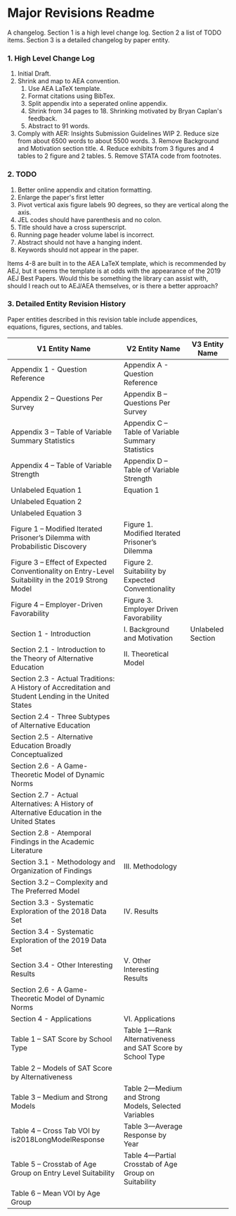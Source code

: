 # Major Revisions Readme

A changelog. Section 1 is a high level change log. Section 2 a list of TODO items. Section 3 is a detailed changelog by paper entity.

### 1. High Level Change Log

1. Initial Draft.
2. Shrink and map to AEA convention.
   1. Use AEA LaTeX template.
   2. Format citations using BibTex.
   3. Split appendix into a seperated online appendix.
   4. Shrink from 34 pages to 18. Shrinking motivated by Bryan Caplan's feedback.
   5. Abstract to 91 words.
3. Comply with AER: Insights Submission Guidelines WIP
   2. Reduce size from about 6500 words to about 5500 words.
   3. Remove Background and Motivation section title.
   4. Reduce exhibits from 3 figures and 4 tables to 2 figure and 2 tables.
   5. Remove STATA code from footnotes.

### 2. TODO

1. Better online appendix and citation formatting.
2. Enlarge the paper's first letter
3. Pivot vertical axis figure labels 90 degrees, so they are vertical along the axis.
4. JEL codes should have parenthesis and no colon.
5. Title should have a cross superscript.
6. Running page header volume label is incorrect.
7. Abstract should not have a hanging indent.
8. Keywords should not appear in the paper.

Items 4-8 are built in to the AEA LaTeX template, which is recommended by AEJ, but it seems the template is at odds with the appearance of the 2019 AEJ Best Papers. Would this be something the library can assist with, should I reach out to AEJ/AEA themselves, or is there a better approach?

### 3. Detailed Entity Revision History

Paper entities described in this revision table include appendices, equations, figures, sections, and tables.

| V1 Entity Name                                                                                       | V2 Entity Name                                            | V3 Entity Name    |
| ---------------------------------------------------------------------------------------------------- | --------------------------------------------------------- | ----------------- |
| Appendix 1 - Question Reference                                                                      | Appendix A - Question Reference                           |                   |
| Appendix 2 – Questions Per Survey                                                                    | Appendix B – Questions Per Survey                         |                   |
| Appendix 3 – Table of Variable Summary Statistics                                                    | Appendix C – Table of Variable Summary Statistics         |                   |
| Appendix 4 – Table of Variable Strength                                                              | Appendix D – Table of Variable Strength                   |                   |
| Unlabeled Equation 1                                                                                 | Equation 1                                                |                   |
| Unlabeled Equation 2                                                                                 |                                                           |                   |
| Unlabeled Equation 3                                                                                 |                                                           |                   |
| Figure 1 – Modified Iterated Prisoner’s Dilemma with Probabilistic Discovery                         | Figure 1. Modified Iterated Prisoner’s Dilemma            |                   |
| Figure 3 – Effect of Expected Conventionality on Entry-Level Suitability in the 2019 Strong Model    | Figure 2. Suitability by Expected Conventionality         |                   |
| Figure 4 – Employer-Driven Favorability                                                              | Figure 3. Employer Driven Favorability                    |                   |
| Section 1 - Introduction                                                                             | I. Background and Motivation                              | Unlabeled Section |
| Section 2.1 - Introduction to the Theory of Alternative Education                                    | II. Theoretical Model                                     |                   |
| Section 2.3 - Actual Traditions: A History of Accreditation and Student Lending in the United States |                                                           |                   |
| Section 2.4 - Three Subtypes of Alternative Education                                                |                                                           |                   |
| Section 2.5 - Alternative Education Broadly Conceptualized                                           |                                                           |                   |
| Section 2.6 - A Game-Theoretic Model of Dynamic Norms                                                |                                                           |                   |
| Section 2.7 - Actual Alternatives: A History of Alternative Education in the United States           |                                                           |                   |
| Section 2.8 - Atemporal Findings in the Academic Literature                                          |                                                           |                   |
| Section 3.1 - Methodology and Organization of Findings                                               | III. Methodology                                          |                   |
| Section 3.2 – Complexity and The Preferred Model                                                     |                                                           |                   |
| Section 3.3 - Systematic Exploration of the 2018 Data Set                                            | IV. Results                                               |                   |
| Section 3.4 - Systematic Exploration of the 2019 Data Set                                            |                                                           |                   |
| Section 3.4 - Other Interesting Results                                                              | V. Other Interesting Results                              |                   |
| Section 2.6 - A Game-Theoretic Model of Dynamic Norms                                                |                                                           |                   |
| Section 4 - Applications                                                                             | VI. Applications                                          |                   |
| Table 1 – SAT Score by School Type                                                                   | Table 1—Rank Alternativeness and SAT Score by School Type |                   |
| Table 2 – Models of SAT Score by Alternativeness                                                     |                                                           |                   |
| Table 3 – Medium and Strong Models                                                                   | Table 2—Medium and Strong Models, Selected Variables      |                   |
| Table 4 – Cross Tab VOI by is2018LongModelResponse                                                   | Table 3—Average Response by Year                          |                   |
| Table 5 – Crosstab of Age Group on Entry Level Suitability                                           | Table 4—Partial Crosstab of Age Group on Suitability      |                   |
| Table 6 – Mean VOI by Age Group                                                                      |                                                           |                   |
